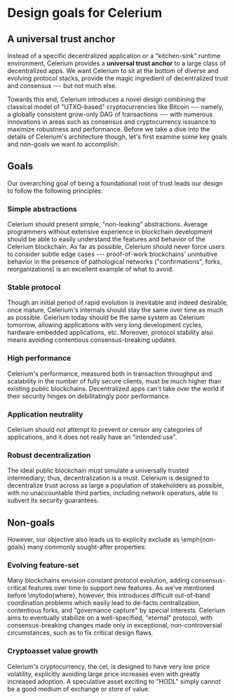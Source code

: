 # Design goals for Celerium

## A universal trust anchor

Instead of a specific decentralized application or a "kitchen-sink" runtime environment, Celerium provides a **universal trust anchor** to a large class of decentralized apps. We want Celerium to sit at the bottom of diverse and evolving protocol stacks, provide the magic ingredient of decentralized trust and consensus --- but not much else.

Towards this end, Celerium introduces a novel design combining the classical model of "UTXO-based" cryptocurrencies like Bitcoin --- namely, a globally consistent grow-only DAG of transactions --- with numerous innovations in areas such as consensus and cryptocurrency issuance to maximize robustness and performance. Before we take a dive into the details of Celerium's architecture though, let's first examine some key goals and non-goals we want to accomplish.

## Goals 

Our overarching goal of being a foundational root of trust leads our design to follow the following principles:

### Simple abstractions

Celerium should present simple, "non-leaking" abstractions. Average programmers without extensive experience in blockchain development should be able to easily understand the features and behavior of the Celerium blockchain. As far as possible, Celerium should never force users to consider subtle edge cases --- proof-of-work blockchains' unintuitive behavior in the presence of pathological networks \("confirmations", forks, reorganizations\) is an excellent example of what to avoid.

### Stable protocol

Though an initial period of rapid evolution is inevitable and indeed desirable, once mature, Celerium's internals should stay the same over time as much as possible. Celerium today should be the same system as Celerium tomorrow, allowing applications with very long development cycles, hardware embedded applications, etc. Moreover, protocol stability also means avoiding contentious consensus-breaking updates.

### High performance

Celerium's performance, measured both in transaction throughput and scalability in the number of fully secure clients, must be much higher than existing public blockchains. Decentralized apps can't take over the world if their security hinges on debilitatingly poor performance.

### Application neutrality

Celerium should not attempt to prevent or censor any categories of applications, and it does not really have an "intended use".

### Robust decentralization

The ideal public blockchain must simulate a universally trusted intermediary; thus, decentralization is a must. Celerium is designed to decentralize trust across as large a population of stakeholders as possible, with no unaccountable third parties, including network operators, able to subvert its security guarantees.

## Non-goals

However, our objective also leads us to explicity exclude as \emph{non-goals} many commonly sought-after properties:

### Evolving feature-set

Many blockchains envision constant protocol evolution, adding consensus-critical features over time to support new features. As we've mentioned before \mytodo{where}, however, this introduces difficult out-of-band coordination problems which easily lead to de-facto centralization, contentious forks, and "governance capture" by special interests. Celerium aims to eventually stabilize on a well-specified, "eternal" protocol, with consensus-breaking changes made only in exceptional, non-controversial circumstances, such as to fix critical design flaws.

### Cryptoasset value growth

Celerium's cryptocurrency, the cel, is designed to have very low price volatility, explicitly avoiding large price increases even with greatly increased adoption. A speculative asset exciting to "HODL" simply cannot be a good medium of exchange or store of value.

